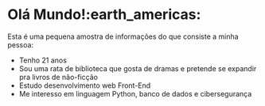<h1>Olá Mundo!:earth_americas:</h1>
Esta é uma pequena amostra de informações do que consiste a minha pessoa:
<ul>
  <li>Tenho 21 anos</li>
  <li>Sou uma rata de biblioteca que gosta de dramas e pretende se expandir pra livros de não-ficção</li>
  <li>Estudo desenvolvimento web Front-End</li>
  <li>Me interesso em linguagem Python, banco de dados e cibersegurança</li>
</ul>
